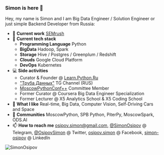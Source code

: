 ### Simon is here 👋

Hey, my name is Simon and I am Big Data Engineer / Solution Engineer or just simple Backend Developer from Russia:

- 🏢 **Current work** [SEMrush](https://semrush.com/)
- 🌱 **Current tech stack** 
  - **Programming Language** Python
  - **BigData** Hadoop, Spark 
  - **Storage** Hive / Postgres / Greenplum / Redshift
  - **Clouds** Google Cloud Platform
  - **DevOps** Kubernetes
- 💻 **Side activities** 
  - Curator & Founder @ [Learn.Python.Ru](learn.python.ru)
  - ["Труба Данных"](https://t.me/ohmydataengineer) TG Channel (RUS)
  - [MoscowPythonConf++](https://conf.python.ru/) Committee Member
  - Former Curator @ Coursera Big Data Engineer Specialization
  - Former Lecturer @ X5 Analytics School & X5 Coding School
- 🤔 **What I like** Real-time, Big Data, Computer Vision, Self-Driving Cars and Space
- 💬 **Communities** MoscowPython, SPB Python, PiterPy, MoscowSpark, ODS.AI
- 📫 **How to reach me** osipov.simon@gmail.com, [@SimonOsipov](http://t.me/SimonOsipov) @ Telegram, [@OsipovSimon](https://twitter.com/OsipovSimon) @ Twitter, [osipov.simon](https://www.facebook.com/osipov.simon) @ Facebook, [simon-osipov](https://www.linkedin.com/in/simon-osipov/) @ LinkedIn

<p>&nbsp;<img align="left" src="https://github-readme-stats.vercel.app/api?username=SimonOsipov&count_private=true&show_icons=true" alt="SimonOsipov"/></p>
